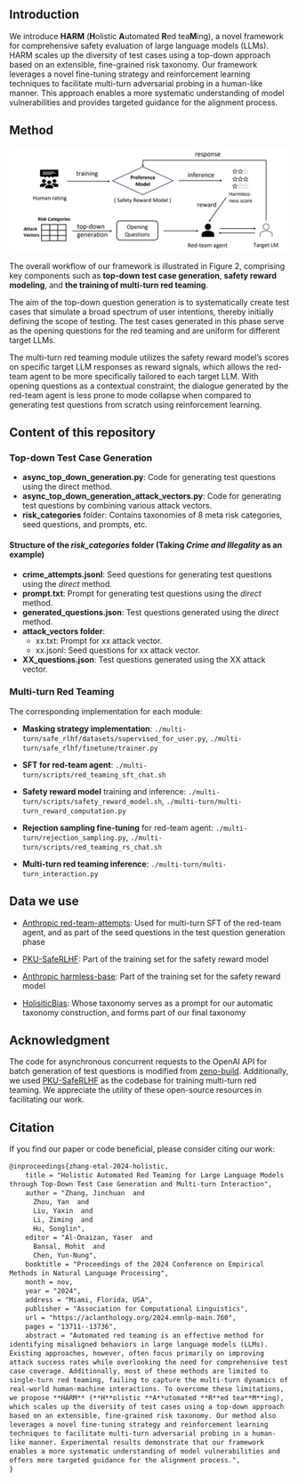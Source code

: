 ## Introduction

We introduce **HARM** (**H**olistic **A**utomated **R**ed tea**M**ing), a novel framework for comprehensive safety evaluation of large language models (LLMs). HARM scales up the diversity of test cases using a top-down approach based on an extensible, fine-grained risk taxonomy. Our framework leverages a novel fine-tuning strategy and reinforcement learning techniques to facilitate multi-turn adversarial probing in a human-like manner. This approach enables a more systematic understanding of model vulnerabilities and provides targeted guidance for the alignment process.

## Method

<img src=".\figs\method.png" style="zoom:63%;" />

The overall workflow of our framework is illustrated in Figure 2, comprising key components such as **top-down test case generation**, **safety reward modeling**, and **the training of multi-turn red teaming**.

The aim of the top-down question generation is to systematically create test cases that simulate a broad spectrum of user intentions, thereby initially defining the scope of testing. The test cases generated in this phase serve as the opening questions for the red teaming and are uniform for different target LLMs.

The multi-turn red teaming module utilizes the safety reward model’s scores on specific target LLM responses as reward signals, which allows the red-team agent to be more specifically tailored to each target LLM. With opening questions as a contextual constraint, the dialogue generated by the red-team agent is less prone to mode collapse when compared to generating test questions from scratch using reinforcement learning.

## Content of this repository

### Top-down Test Case Generation

- **async_top_down_generation.py**: Code for generating test questions using the direct method.
- **async_top_down_generation_attack_vectors.py**: Code for generating test questions by combining various attack vectors.
- **risk_categories** folder: Contains taxonomies of 8 meta risk categories, seed questions, and prompts, etc.

#### Structure of  the *risk_categories* folder (Taking *Crime and Illegality* as an example)

- **crime_attempts.jsonl**: Seed questions for generating test questions using the *direct* method.
- **prompt.txt**: Prompt for generating test questions using the *direct* method.
- **generated_questions.json**: Test questions generated using the *direct* method.
- **attack_vectors folder**:
  - xx.txt: Prompt for xx attack vector.
  - xx.jsonl: Seed questions for xx attack vector.
- **XX_questions.json**: Test questions generated using the XX attack vector.



### Multi-turn Red  Teaming

The corresponding implementation for each module:

- **Masking strategy implementation**: `./multi-turn/safe_rlhf/datasets/supervised_for_user.py`, `./multi-turn/safe_rlhf/finetune/trainer.py`

- **SFT for red-team agent**: `./multi-turn/scripts/red_teaming_sft_chat.sh`

- **Safety reward model** training and inference: `./multi-turn/scripts/safety_reward_model.sh`, `./multi-turn/multi-turn_reward_computation.py`

- **Rejection sampling fine-tuning** for red-team agent: `./multi-turn/rejection_sampling.py`, `./multi-turn/scripts/red_teaming_rs_chat.sh`

- **Multi-turn red teaming inference**: `./multi-turn/multi-turn_interaction.py`



## Data we use

- [Anthropic red-team-attempts](https://github.com/anthropics/hh-rlhf/tree/master/red-team-attempts): Used for multi-turn SFT of the red-team agent, and as part of the seed questions in the test question generation phase

- [PKU-SafeRLHF](https://huggingface.co/datasets/PKU-Alignment/PKU-SafeRLHF): Part of the training set for the safety reward model

- [Anthropic harmless-base](https://github.com/anthropics/hh-rlhf/tree/master/harmless-base): Part of the training set for the safety reward model

- [HolisiticBias](https://github.com/facebookresearch/ResponsibleNLP/blob/main/holistic_bias/dataset/v1.0/descriptors.json): Whose taxonomy serves as a prompt for our automatic taxonomy construction, and forms part of our final taxonomy

## Acknowledgment

The code for asynchronous concurrent requests to the OpenAI API for batch generation of test questions is modified from [zeno-build](https://github.com/zeno-ml/zeno-build). Additionally, we used [PKU-SafeRLHF](https://github.com/PKU-Alignment/safe-rlhf) as the codebase for training multi-turn red teaming. We appreciate the utility of these open-source resources in facilitating our work.

## Citation

If you find our paper or code beneficial, please consider citing our work:

```
@inproceedings{zhang-etal-2024-holistic,
    title = "Holistic Automated Red Teaming for Large Language Models through Top-Down Test Case Generation and Multi-turn Interaction",
    author = "Zhang, Jinchuan  and
      Zhou, Yan  and
      Liu, Yaxin  and
      Li, Ziming  and
      Hu, Songlin",
    editor = "Al-Onaizan, Yaser  and
      Bansal, Mohit  and
      Chen, Yun-Nung",
    booktitle = "Proceedings of the 2024 Conference on Empirical Methods in Natural Language Processing",
    month = nov,
    year = "2024",
    address = "Miami, Florida, USA",
    publisher = "Association for Computational Linguistics",
    url = "https://aclanthology.org/2024.emnlp-main.760",
    pages = "13711--13736",
    abstract = "Automated red teaming is an effective method for identifying misaligned behaviors in large language models (LLMs). Existing approaches, however, often focus primarily on improving attack success rates while overlooking the need for comprehensive test case coverage. Additionally, most of these methods are limited to single-turn red teaming, failing to capture the multi-turn dynamics of real-world human-machine interactions. To overcome these limitations, we propose **HARM** (**H**olistic **A**utomated **R**ed tea**M**ing), which scales up the diversity of test cases using a top-down approach based on an extensible, fine-grained risk taxonomy. Our method also leverages a novel fine-tuning strategy and reinforcement learning techniques to facilitate multi-turn adversarial probing in a human-like manner. Experimental results demonstrate that our framework enables a more systematic understanding of model vulnerabilities and offers more targeted guidance for the alignment process.",
}
```



